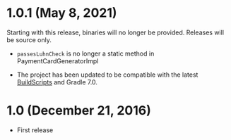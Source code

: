 # 1.0.1 (May 8, 2021)

Starting with this release, binaries will no longer be provided.  Releases will be source only.

* `passesLuhnCheck` is no longer a static method in PaymentCardGeneratorImpl

* The project has been updated to be compatible with the latest [BuildScripts](https://github.com/kloverde/BuildScripts) and Gradle 7.0.


# 1.0 (December 21, 2016)

* First release

